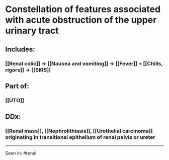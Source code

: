 # Constellation of features associated with acute obstruction of the upper urinary tract 
## Includes:
### [[Renal colic]] -> [[Nausea and vomiting]] -> [[Fever]] + [[Chills, rigors]] -> [[SIRS]]
## Part of:
### [[UTO]]
## DDx:
### [[Renal mass]], [[Nephrolithiasis]], [[Urothelial carcinoma]] originating in transitional epithelium of renal pelvis or ureter

---

Seen in: #renal 